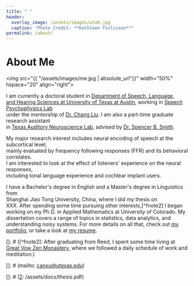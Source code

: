 ```yaml
---
title: " "
header:
  overlay_image: /assets/images/utah.jpg
  caption: "Photo Credit: **Kathleen Finlinson**"
permalink: /about/
---
```


# About Me

<img src="{{ "/assets/images/me.jpg  | absolute_url"}}"
width="50%" hspace="20" align="right">

I am currently a doctoral student in [Department of Speech, Language,   
and Hearing Sciences at University of Texas at Austin][1], working in [Speech Psychophysics Lab][2]  
under the mentorship of [Dr. Chang Liu][3]. I am also a part-time graduate research assistant  
in [Texas Auditory Neuroscience Lab][4], advised by [Dr. Spencer B. Smith][5].

My major research interest includes neural encoding of speech at the subcortical level,  
mainly evaluated by frequency following responses (FFR) and its behavioral correlates.  
I am interested to look at the effect of listeners' experience on the neural responses,  
including tonal language experience and cochlear implant users.

I have a Bachelor's degree in English and a Master's degree in Linguistics from  
Shanghai Jiao Tong University, China, where I did my thesis on  
XXX. After spending some time pursuing other interests,[^fnote2] I began working on my
Ph.D. in Applied Mathematics at University of Colorado. My dissertation covers a
range of topics in statistics, data analytics, and understanding noisy
systems. For more details on all that, check out [my portfolio](/portfolio/), or
take a look at [my resume][4]. 


[]: # ([^fnote2]: After graduating from Reed, I spent some time living at
	[Great Vow Zen Monastery][3], where we followed a daily schedule of work and
	meditation.)
  
[1]: https://slhs.utexas.edu

[2]: https://slhs.utexas.edu/research/speech-psychophysics-lab

[3]: https://slhs.utexas.edu/faculty/chang-liu

[4]: https://slhs.utexas.edu/research/texas-auditory-neuroscience-lab

[5]: https://slhs.utexas.edu/faculty/spencer-b-smith

[]: # (mailto: canxu@utexas.edu)

[]: # ([2]: /assets/docs/thesis.pdf)

